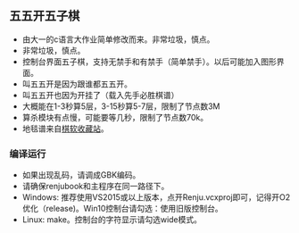 ## 五五开五子棋
+ 由大一的c语言大作业简单修改而来。非常垃圾，慎点。
+ 非常垃圾，慎点。
+ 控制台界面五子棋，支持无禁手和有禁手（简单禁手）。以后可能加入图形界面。
+ 叫五五开是因为跟谁都五五开。
+ 叫五五开也因为开挂了（载入先手必胜棋谱）
+ 大概能在1-3秒算5层，3-15秒算5-7层，限制了节点数3M
+ 算杀模块有点慢，可能要等几秒，限制了节点数70k。
+ 地毯谱来自[棋软收藏站](http://game.onegreen.net/Soft/HTML/45951.html)。
### 编译运行
+ 如果出现乱码，请调成GBK编码。
+ 请确保renjubook和主程序在同一路径下。
+ Windows: 推荐使用VS2015或以上版本，点开Renju.vcxproj即可，记得开O2优化（release)。Win10控制台请勾选：使用旧版控制台。
+ Linux: make。控制台的字符显示请勾选wide模式。
